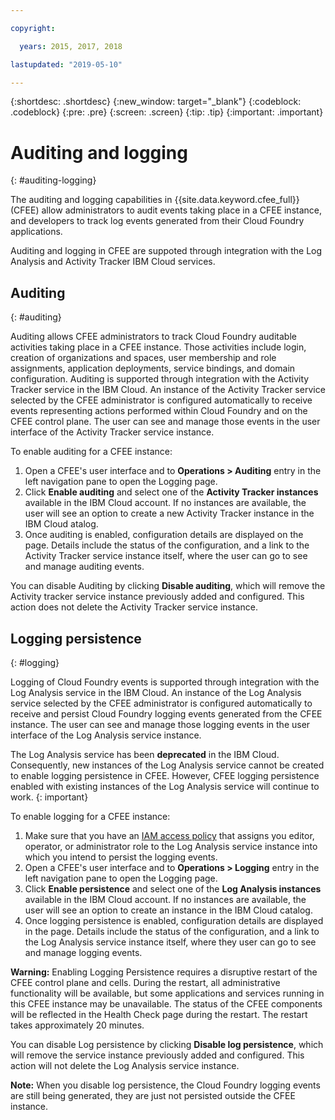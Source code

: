 ```yaml
---

copyright:

  years: 2015, 2017, 2018

lastupdated: "2019-05-10"

---
```


{:shortdesc: .shortdesc}
{:new_window: target="_blank"}
{:codeblock: .codeblock}
{:pre: .pre}
{:screen: .screen}
{:tip: .tip}
{:important: .important}    

# Auditing and logging
{: #auditing-logging}

The auditing and logging capabilities in {{site.data.keyword.cfee_full}} (CFEE) allow administrators to audit events taking place in a CFEE instance, and developers to track log events generated from their Cloud Foundry applications.

Auditing and logging in CFEE are suppoted through integration with the Log Analysis and Activity Tracker IBM Cloud services.

## Auditing
{: #auditing}

Auditing allows CFEE administrators to track Cloud Foundry auditable activities taking place in a CFEE instance.  Those activities include login, creation of organizations and spaces, user membership and role assignments, application deployments, service bindings, and domain configuration. Auditing is supported through integration with the Activity Tracker service in the IBM Cloud. An instance of the Activity Tracker service selected by the CFEE administrator is configured automatically to receive events representing actions performed within Cloud Foundry and on the CFEE control plane.  The user can see and manage those events in the user interface of the Activity Tracker service instance.

To enable auditing for a CFEE instance:

1. Open a CFEE's user interface and to **Operations > Auditing** entry in the left navigation pane to open the Logging page.
2. Click **Enable auditing** and select one of the **Activity Tracker instances** available in the IBM Cloud account.  If no instances are available, the user will see an option to create a new Activity Tracker instance in the IBM Cloud atalog.
3.  Once auditing is enabled, configuration details are displayed on the page. Details include the status of the configuration, and a link to the Activity Tracker service instance itself, where the user can go to see and manage auditing events.

You can disable Auditing by clicking **Disable auditing**, which will remove the Activity tracker service instance previously added and configured. This action does not delete the Activity Tracker service instance.

## Logging persistence
{: #logging}

Logging of Cloud Foundry events is supported through integration with the Log Analysis service in the IBM Cloud. An instance of the Log Analysis service selected by the CFEE administrator is configured automatically to receive and persist Cloud Foundry logging events generated from the CFEE instance.  The user can see and manage those logging events in the user interface of the Log Analysis service instance.

The Log Analysis service has been **deprecated** in the IBM Cloud. Consequently, new instances of the Log Analysis service cannot be created to enable logging persistence in CFEE. However, CFEE logging persistence enabled with existing instances of the Log Analysis service will continue to work. 
{: important}

To enable logging for a CFEE instance:

1. Make sure that you have an [IAM access policy](https://cloud.ibm.com/iam/#/users) that assigns you editor, operator, or administrator role to the Log Analysis service instance into which you intend to persist the logging events.
2. Open a CFEE's user interface and to **Operations > Logging** entry in the left navigation pane to open the Logging page.
3. Click **Enable persistence** and select one of the **Log Analysis instances** available in the IBM Cloud account.  If no instances are available, the user will see an option to create an instance in the IBM Cloud catalog.
4. Once logging persistence is enabled, configuration details are displayed in the page. Details include the status of the configuration, and a link to the Log Analysis service instance itself, where they user can go to see and manage logging events.

**Warning:** Enabling Logging Persistence requires a disruptive restart of the CFEE control plane and cells.  During the restart, all administrative functionality will be available, but some applications and services running in this CFEE instance may be unavailable.  The status of the CFEE components will be reflected in the Health Check page during the restart.  The restart takes approximately 20 minutes.

You can disable Log persistence by clicking **Disable log persistence**, which will remove the service instance previously added and configured. This action will not delete the Log Analysis service instance.

**Note:** When you disable log persistence, the Cloud Foundry logging events are still being generated, they are just not persisted outside the CFEE instance.
